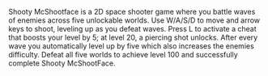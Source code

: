 Shooty McShootface is a 2D space shooter game where you battle waves of enemies across five unlockable worlds. Use W/A/S/D to move and arrow keys to shoot, leveling up as you defeat waves. Press L to activate a cheat that boosts your level by 5; at level 20, a piercing shot unlocks. After every wave you automatically level up by five which also increases the enemies difficulty. Defeat all five worlds to achieve level 100 and successfully complete Shooty McShootFace.